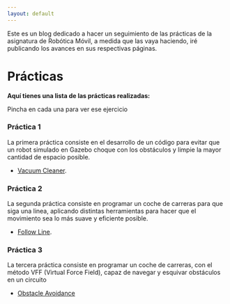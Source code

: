 ```yaml
---
layout: default
---
```


Este es un blog dedicado a hacer un seguimiento de las prácticas de la asignatura de Robótica Móvil, a medida que las vaya haciendo, iré publicando los avances en
sus respectivas páginas.

# Prácticas

**Aquí tienes una lista de las prácticas realizadas:**

Pincha en cada una para ver ese ejercicio

### Práctica 1

La primera práctica consiste en el desarrollo de un código para evitar que un robot simulado en Gazebo choque con los obstáculos y limpie la mayor cantidad 
de espacio posible.
* [Vacuum Cleaner](./P1/vacuum_cleaner.md).


### Práctica 2

La segunda práctica consiste en programar un coche de carreras para que siga una linea, aplicando distintas herramientas para hacer que el movimiento sea lo 
más suave y eficiente posible.
* [Follow Line](./P2/follow_line.md).


### Práctica 3

La tercera práctica consiste en programar un coche de carreras, con el método VFF (Virtual Force Field), capaz de navegar y esquivar obstáculos en un circuito
* [Obstacle Avoidance](./P3/obstacle_avoidance.md)
